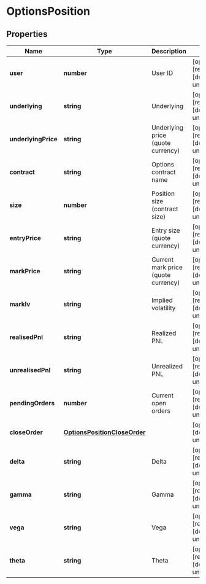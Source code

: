 # OptionsPosition

## Properties

Name | Type | Description | Notes
------------ | ------------- | ------------- | -------------
**user** | **number** | User ID | [optional] [readonly] [default to undefined]
**underlying** | **string** | Underlying | [optional] [readonly] [default to undefined]
**underlyingPrice** | **string** | Underlying price (quote currency) | [optional] [readonly] [default to undefined]
**contract** | **string** | Options contract name | [optional] [readonly] [default to undefined]
**size** | **number** | Position size (contract size) | [optional] [readonly] [default to undefined]
**entryPrice** | **string** | Entry size (quote currency) | [optional] [readonly] [default to undefined]
**markPrice** | **string** | Current mark price (quote currency) | [optional] [readonly] [default to undefined]
**markIv** | **string** | Implied volatility | [optional] [readonly] [default to undefined]
**realisedPnl** | **string** | Realized PNL | [optional] [readonly] [default to undefined]
**unrealisedPnl** | **string** | Unrealized PNL | [optional] [readonly] [default to undefined]
**pendingOrders** | **number** | Current open orders | [optional] [readonly] [default to undefined]
**closeOrder** | [**OptionsPositionCloseOrder**](OptionsPositionCloseOrder.md) |  | [optional] [default to undefined]
**delta** | **string** | Delta | [optional] [readonly] [default to undefined]
**gamma** | **string** | Gamma | [optional] [readonly] [default to undefined]
**vega** | **string** | Vega | [optional] [readonly] [default to undefined]
**theta** | **string** | Theta | [optional] [readonly] [default to undefined]

